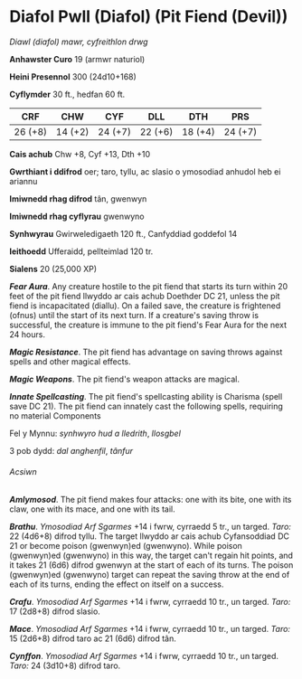 # Diafol Pwll (Diafol) (Pit Fiend (Devil))

*Diawl (diafol) mawr, cyfreithlon drwg*

**Anhawster Curo** 19 (armwr naturiol)

**Heini Presennol** 300 (24d10+168)

**Cyflymder** 30 ft., hedfan 60 ft.

| CRF     | CHW     | CYF     | DLL     | DTH     | PRS     |
|---------|---------|---------|---------|---------|---------|
| 26 (+8) | 14 (+2) | 24 (+7) | 22 (+6) | 18 (+4) | 24 (+7) |

**Cais achub** Chw +8, Cyf +13, Dth +10

**Gwrthiant i ddifrod** oer; taro, tyllu, ac slasio o ymosodiad anhudol heb ei ariannu

**Imiwnedd rhag difrod** tân, gwenwyn

**Imiwnedd rhag cyflyrau** gwenwyno

**Synhwyrau** Gwirweledigaeth 120 ft., Canfyddiad goddefol 14

**Ieithoedd** Ufferaidd, pellteimlad 120 tr.

**Sialens** 20 (25,000 XP)

***Fear Aura***. Any creature hostile to the pit fiend that starts its turn within 20 feet of the pit fiend llwyddo ar cais achub Doethder DC 21, unless the pit fiend is incapacitated (diallu). On a failed save, the creature is frightened (ofnus) until the start of its next turn. If a creature's saving throw is successful, the creature is immune to the pit fiend's Fear Aura for the next 24 hours.

***Magic Resistance***. The pit fiend has advantage on saving throws against spells and other magical effects.

***Magic Weapons***. The pit fiend's weapon attacks are magical.

***Innate Spellcasting***. The pit fiend's spellcasting ability is Charisma (spell save DC 21). The pit fiend can innately cast the following spells, requiring no material Components

Fel y Mynnu: *synhwyro hud a lledrith*, *llosgbel*

3 pob dydd: *dal anghenfil*, *tânfur*

###### Acsiwn

***Amlymosod***. The pit fiend makes four attacks: one with its bite, one with its claw, one with its mace, and one with its tail.

***Brathu***. *Ymosodiad Arf Sgarmes* +14 i fwrw, cyrraedd 5 tr., un targed. *Taro:* 22 (4d6+8) difrod tyllu. The target llwyddo ar cais achub Cyfansoddiad DC 21 or become poison (gwenwyn)ed (gwenwyno). While poison (gwenwyn)ed (gwenwyno) in this way, the target can't regain hit points, and it takes 21 (6d6) difrod gwenwyn at the start of each of its turns. The poison (gwenwyn)ed (gwenwyno) target can repeat the saving throw at the end of each of its turns, ending the effect on itself on a success.

***Crafu***. *Ymosodiad Arf Sgarmes* +14 i fwrw, cyrraedd 10 tr., un targed. *Taro:* 17 (2d8+8) difrod slasio.

***Mace***. *Ymosodiad Arf Sgarmes* +14 i fwrw, cyrraedd 10 tr., un targed. *Taro:* 15 (2d6+8) difrod taro ac 21 (6d6) difrod tân.

***Cynffon***. *Ymosodiad Arf Sgarmes* +14 i fwrw, cyrraedd 10 tr., un targed. *Taro:* 24 (3d10+8) difrod taro.